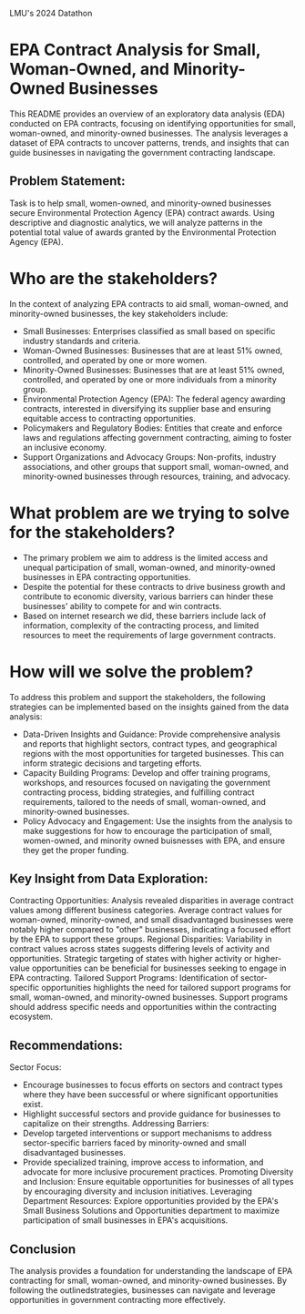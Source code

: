LMU's 2024 Datathon

# EPA Contract Analysis for Small, Woman-Owned, and Minority-Owned Businesses

This README provides an overview of an exploratory data analysis (EDA) conducted on EPA contracts, focusing on identifying opportunities for small, woman-owned, and minority-owned businesses. The analysis leverages a dataset of EPA contracts to uncover patterns, trends, and insights that can guide businesses in navigating the government contracting landscape.
## Problem Statement: 
Task is to help small, women-owned, and minority-owned businesses secure Environmental Protection Agency (EPA) contract awards.
Using descriptive and diagnostic analytics, we will analyze patterns in the potential total value of awards granted by the Environmental Protection Agency (EPA).


# Who are the stakeholders?
In the context of analyzing EPA contracts to aid small, woman-owned, and minority-owned businesses, the key stakeholders include:

- Small Businesses: Enterprises classified as small based on specific industry standards and criteria.
- Woman-Owned Businesses: Businesses that are at least 51% owned, controlled, and operated by one or more women.
- Minority-Owned Businesses: Businesses that are at least 51% owned, controlled, and operated by one or more individuals from a minority group.
- Environmental Protection Agency (EPA): The federal agency awarding contracts, interested in diversifying its supplier base and ensuring equitable access to contracting opportunities.
- Policymakers and Regulatory Bodies: Entities that create and enforce laws and regulations affecting government contracting, aiming to foster an inclusive economy.
- Support Organizations and Advocacy Groups: Non-profits, industry associations, and other groups that support small, woman-owned, and minority-owned businesses through resources, training, and advocacy.

# What problem are we trying to solve for the stakeholders?
- The primary problem we aim to address is the limited access and unequal participation of small, woman-owned, and minority-owned businesses in EPA contracting opportunities.
- Despite the potential for these contracts to drive business growth and contribute to economic diversity, various barriers can hinder these businesses' ability to compete for and win contracts.
- Based on internet research we did, these barriers include lack of information, complexity of the contracting process, and limited resources to meet the requirements of large government contracts.

# How will we solve the problem?
To address this problem and support the stakeholders, the following strategies can be implemented based on the insights gained from the data analysis:
- Data-Driven Insights and Guidance: Provide comprehensive analysis and reports that highlight sectors, contract types, and geographical regions with the most opportunities for targeted businesses. This can inform strategic decisions and targeting efforts.
- Capacity Building Programs: Develop and offer training programs, workshops, and resources focused on navigating the government contracting process, bidding strategies, and fulfilling contract requirements, tailored to the needs of small, woman-owned, and minority-owned businesses.
- Policy Advocacy and Engagement: Use the insights from the analysis to make suggestions for how to encourage the participation of small, women-owned, and minority owned buisnesses with EPA, and ensure they get the proper funding.

## Key Insight from Data Exploration:

Contracting Opportunities:
Analysis revealed disparities in average contract values among different business categories.
Average contract values for woman-owned, minority-owned, and small disadvantaged businesses were notably higher compared to "other" businesses, indicating a focused effort by the EPA to support these groups.
Regional Disparities:
Variability in contract values across states suggests differing levels of activity and opportunities.
Strategic targeting of states with higher activity or higher-value opportunities can be beneficial for businesses seeking to engage in EPA contracting.
Tailored Support Programs:
Identification of sector-specific opportunities highlights the need for tailored support programs for small, woman-owned, and minority-owned businesses.
Support programs should address specific needs and opportunities within the contracting ecosystem.

## Recommendations:
Sector Focus:
- Encourage businesses to focus efforts on sectors and contract types where they have been successful or where significant opportunities exist.
- Highlight successful sectors and provide guidance for businesses to capitalize on their strengths.
Addressing Barriers:
- Develop targeted interventions or support mechanisms to address sector-specific barriers faced by minority-owned and small disadvantaged businesses.
- Provide specialized training, improve access to information, and advocate for more inclusive procurement practices.
Promoting Diversity and Inclusion:
Ensure equitable opportunities for businesses of all types by encouraging diversity and inclusion initiatives.
Leveraging Department Resources:
Explore opportunities provided by the EPA's Small Business Solutions and Opportunities department to maximize participation of small businesses in EPA's acquisitions.


## Conclusion
The analysis provides a foundation for understanding the landscape of EPA contracting for small, woman-owned, and minority-owned businesses. By following the outlinedstrategies, businesses can navigate and leverage opportunities in government contracting more effectively.

